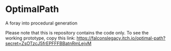 # OptimalPath
A foray into procedural generation

Please note that this is repository contains the code only. To see the working prototype, copy this link:
https://falconslegacy.itch.io/optimal-path?secret=ZsOTzcJ5frEPFFFBBatnRmLejvM

